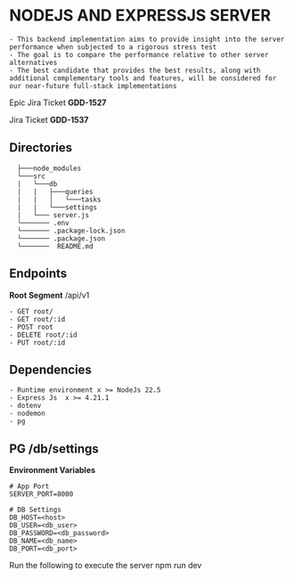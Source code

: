 # NODEJS AND EXPRESSJS SERVER

    - This backend implementation aims to provide insight into the server performance when subjected to a rigorous stress test
    - The goal is to compare the performance relative to other server alternatives
    - The best candidate that provides the best results, along with additional complementary tools and features, will be considered for our near-future full-stack implementations


Epic Jira Ticket **GDD-1527**

Jira Ticket **GDD-1537**

## Directories

```
  ├───node_modules
  └───src
  |   └───db
  |   |   ├───queries
  |   |   │   └───tasks
  |   |   └───settings
  |   └─── server.js
  └─────── .env
  └─────── .package-lock.json
  └─────── .package.json
  └───────  README.md
```

## Endpoints

**Root Segment** /api/v1

    - GET root/
    - GET root/:id
    - POST root
    - DELETE root/:id
    - PUT root/:id

## Dependencies

    - Runtime environment x >= NodeJs 22.5
    - Express Js  x >= 4.21.1
    - dotenv
    - nodemon
    - pg

## PG /db/settings

**Environment Variables**

    # App Port
    SERVER_PORT=8000

    # DB Settings
    DB_HOST=<host>
    DB_USER=<db_user>
    DB_PASSWORD=<db_password>
    DB_NAME=<db_name>
    DB_PORT=<db_port>

Run the following to execute the server
npm run dev

```

```
